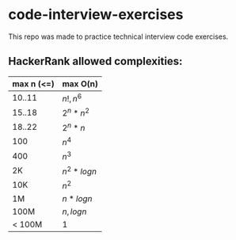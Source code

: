 # code-interview-exercises

This repo was made to practice technical interview code exercises.

## HackerRank allowed complexities:
| max n (<=) |  max O(n)  |
|------------|------------|
|  10..11    |  $n!, n^6$  |
|  15..18    | $2^n * n^2$ |
|  18..22    |  $2^n * n$  |
|   100      |    $n^4$    |
|   400      |    $n^3$    |
|    2K      | $n^2 * logn$ |
|   10K      |    $n^2$    |
|    1M      |  $n * logn$  |
|   100M     |  $n, logn$  |
|   < 100M   |     $1$     |
